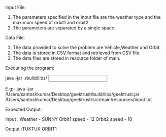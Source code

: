 Input File:
1. The parameters specified in the input file are the weather type and the maximum speed of orbit1 and orbit2
2. The parameters are separated by a single space.

Data File:
1. The data provided to solve the problem are Vehicle,Weather and Orbit.
2. The data is stored in CSV format and retrieved from CSV file.
3. The data files are stored in resource folder of main.


Executing the program:

java -jar ./build/libs/<jar file> <Input file path> 

E.g:-
java -jar /Users/santoshkumar/Desktop/geektrust/build/libs/geektrust.jar  /Users/santoshkumar/Desktop/geektrust/src/main/resources/input.txt


Expected Output:

Input : Weather - SUNNY
        Orbit1 speed - 12
        Orbit2 speed - 10

Output :TUKTUK ORBIT1